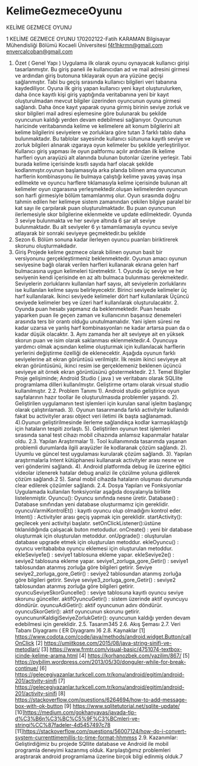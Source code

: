 # KelimeGezmeceOyunu
KELİME GEZMECE OYUNU

1
KELİME GEZMECE OYUNU
170202122-Fatih KARAMAN
Bilgisayar Mühendisliği Bölümü
Kocaeli Üniversitesi
f4t1hkrmn@gmail.com envercalcoban@gmail.com
1. Özet ( Genel Yapı )
Uygulama ilk olarak oyunu oynayacak kullanıcı girişi
tasarlanmıştır. Bu giriş paneli ile kullanıcıdan ad ve mail
adresini girmesi ve ardından giriş butonuna tıklayarak oyun
ara yüzüne geçişi sağlanmıştır. Tabi bu geçiş sırasında
kullanıcı bilgileri veri tabanına kaydediliyor. Oyuna ilk giriş
yapan kullanıcı yeni kayıt oluşturulurken, daha önce kayıtlı
kişi giriş yaptığında veritabanına yeni bir kayıt
oluşturulmadan mevcut bilgiler üzerinden oyuncunun oyuna
girmesi sağlandı. Daha önce kayıt yaparak oyuna girmiş
birinin seviye zorluk ve skor bilgileri mail adresi eşlemesine
göre bulunarak bu şekilde oyuncunun kaldığı yerden devam
edebilmesi sağlanıyor. Oyuncunun haricinde veritabanında
kelime ve kelimelere ait konum bilgilerini alt kelime
bilgilerini seviyelere ve zorluklara göre tutan 3 farklı tablo
daha bulunmaktadır. Bu tablolar sayesinde kullanıcı sütununa
kayıtlı seviye ve zorluk bilgileri alınarak ızgaraya oyun
kelimeler bu şekilde yerleştiriliyor. Kullanıcı giriş yapması ile
oyun paltformu açılır ardından ilk kelime harfleri oyun
arayüzü alt alanında bulunan butonlar üzerine yerleşir. Tabi
burada kelime içerisinde kısıtlı sayıda harf olacak şekilde
kodlanmıştır.oyunun başlamasıyla arka planda bilinen ama
oyuncunun harflerin kombinasyonu ile bulmaya çalıştığı
kelime yavaş yavaş inşa edilmekte ve oyuncu harflere
tıklamasıyla kelime içerisinde bulunan alt kelimeler oyun
ızgarasına yerleşmektedir.oluşan kelimelerden oyuncun son
harfi girmesiyle bölüm tamamlanmış olur. Oyun sırasında
doğru tahmin edilen her kelimeye sistem zamanından çekilen
bilgiye paralel bir kat sayı ile çarpılarak puan
oluşturulmaktadır. Bu puan oyuncunun ilerlemesiyle skor
bilgilerine eklenmekte ve update edilmektedir. Oyunda 3
seviye bulunmakta ve her seviye altında 6 şar alt seviye
bulunmaktadır. Bu alt seviyeler 6 yı tamamlamasıyla oyuncu
seviye atlayarak bir sonraki seviyeye geçmektedir.bu şekilde
3. Sezon 6. Bölüm sonuna kadar ilerleyen oyuncu puanları
biriktirerek skorunu oluşturmakdadır.
2. Giriş
Projede kelime gezmece olarak bilinen oyunun basit bir
versiyonunu gerçekleştirmeniz beklenmektedir. Oyunun
amacı oyunun seviyesine bağlı olarak verilen harfleri
kullanarak ekrana gelen harf bulmacasına uygun kelimeleri
türetmektir. 1. Oyunda üç seviye ve her seviyenin kendi
içerisinde en az altı bulmaca bulunması gerekmektedir.
Seviyelerin zorluklarını kullanılan harf sayısı, alt
seviyelerin zorluklarını ise kullanılan kelime sayısı
belirleyecektir. Birinci seviyede kelimeler üç harf
kullanılarak. İkinci seviyede kelimeler dört harf kullanılarak
Üçüncü seviyede kelimeler beş ve üzeri harf kullanılarak
oluşturulacaktır. 2. Oyunda puan hesabı yapmanız da
beklenmektedir. Puan hesabı yaparken puan ile geçen zaman
ve kullanıcının başarısız denemeleri arasında ters bir orantı
olduğu unutulmamalıdır. Yani işlem süresi ne kadar uzarsa ve
yanlış harf kombinasyonları ne kadar artarsa puan da o kadar
düşük olacaktır. 3. Aynı zamanda her alt seviyeye ait en yüksek
skorun puan ve isim olarak saklanması eklenmektedir.4.
Oyuncuya yardımcı olmak açısından kelime oluşturmak için
kullanılacak harflerin yerlerini değiştirme özelliği de
eklenecektir. Aşağıda oyunun farklı seviyelerine ait ekran
görüntüsü verilmiştir. İlk resim ikinci seviyeye ait ekran
görüntüsünü, ikinci resim ise gerçeklemeniz beklenen üçüncü
seviyeye ait örnek ekran görüntüsünü göstermektedir.
2.1. Temel Bilgiler
Proje gelişiminde;
Android Studio ( java ) ve veritabanı olarak SQLlite
programlama dilleri kullanılmıştır. Geliştirme ortamı
olarak virsual studio kullanılmıştır.
2.2. Problem Tanımı
1). Android studio geliştirice oyun sayfalarının hazır toollar
ile oluşturulmasıda problemler yaşandı.
2). Geliştirilen uygulamanın test işlemleri için kurulan sanal
işleitm başlangıç olarak çalıştırılamadı.
3). Oyunun tasarımanda farklı activityler kullanıldı fakat bu
activityler arası object veri iletimi ilk başta sağlanamadı.
4).Oyunun geliştirilmesinde ilerleme sağlandıkça kodlar
karmaşıklaştığı için hataların tespiti zorlaştı.
5). Geliştirilen oyunun test işlemleri sırasında sanal test cihazı
mobil cihazında anlamsız kapanmalar hatalar oldu.
2.3. Yapılan Araştırmalar
1). Tool kullanımında tasarımda yaşanan problemli
durumlarda ilgili arayüzler ile kodlaranak çözüm sağlandı.
2). Uyumlu ve güncel test uygulaması kurularak çözüm
sağlandı.
3). Yapılan araştırmalarla Intent kütüphanesi kullanarak
activityler arası nesne ve veri gönderimi sağlandı.
4). Android platformda debug ile üzerine eğitici videolar
izlenerek hatalar debug analizi ile çözülme yoluna gidilerek
çözüm sağlandı.2
5). Sanal mobil cihazda hataların oluşması durumunda clear
edilerek çözümler sağlandı.
2.4. Dosya Yapıları ve Fonksiyonlar
Uygulamada kullanılan fonksiyonlar aşağıda
dosyalarıyla birlikte listelenmiştir.
Oyuncu(): Oyuncu sınıfında nesne üretir.
Database() : Database sınıfından yeni
database oluşturmamız için gereklidir.
oyuncuVarmiKontrolEt() : kayıtlı oyuncu olup
olmadığını kontrol eder.
Intent() : Activityler arası geçiş yapmak
için gereklidir.
startActivity(): geçilecek yeni activityi
başlatır.
setOnClickListener():üstüne tıklanıldığında
çalışacak buton metodudur.
onCreate() : yeni bir database oluşturmak
için oluşturulan metoddur.
onUpgrade() : oluşturulan database upgrade
etmek için oluşturulan metoddur.
ekleOyuncu() : oyuncu veritababıba oyuncu
eklemesi için oluşturulan metoddur.
ekleSeviye1e() : seviye1 tablosuna ekleme
yapar.
ekleSeviye2e() : seviye2 tablosuna ekleme
yapar.
seviye1_zorluga_gore_Getir() : seviye1
tablosundan atanmış zorluğa göre bilgileri
getirir.
Seviye seviye2_zorluga_gore_Getir() :
seviye2 tablosundan atanmış zorluğa göre
bilgileri getirir.
Seviye seviye3_zorluga_gore_Getir() :
seviye2 tablosundan atanmış zorluğa göre
bilgileri getirir.
oyuncuSeviyeSkorGuncelle() : seviye
tablosuna kayıtlı oyuncu seviye skorunu
günceller.
aktifOyuncuGetir() : sistem üzerinde aktif
oyuncuyu döndürür.
oyuncuAdiGetir(): aktif oyuncunun adını
döndürür.
oyuncuSkorGetir(): aktif oyuncunun skorunu
getirir.
oyuncununKaldigiSeviyeZorlukGetir():
oyuncunun kaldığı yerden devam edebilmesi
için gereklidir.
2.5. Tasarım345
2.6. Akış Şeması
2.7. Veri Tabanı Diyagramı ( ER Diyagramı )6
2.8. Kaynaklar
[1] https://www.codota.com/code/java/methods/android.widget.Button/callOnClick
[2] https://umiitkose.com/2015/08/java-string-sinifi-ve-metodlari/
[3] https://www.frmtr.com/visual-basic/4751074-textbox-icinde-kelime-arama.html
[4] https://korhanozbek.com/yazilim/867/
[5] https://pybilim.wordpress.com/2013/05/30/donguler-while-for-break-continue/
[6] https://gelecegiyazanlar.turkcell.com.tr/konu/android/egitim/android-201/activity-sinifi
[7] https://gelecegiyazanlar.turkcell.com.tr/konu/android/egitim/android-201/activity-sinifi
[8] https://stackoverflow.com/questions/6264694/how-to-add-message-box-with-ok-button
[9] https://www.sqlitetutorial.net/sqlite-update/
[10]https://medium.com/gokhanyavas/javada-tip-d%C3%B6n%C3%BC%C5%9F%C3%BCmleri-ve-stringi%CC%87fadeler-4d5457497c78
[11]https://stackoverflow.com/questions/56007124/how-do-i-convert-system-currenttimemillis-to-time-format-hhmmss
2.9. Kazanımlar: Geliştirdiğimiz bu projede SQllite database ve Android ile mobil programla deneyimi kazanmış olduk.
Karşılaştığımız problemleri araştırarak android programlama üzerine birçok bilgi edinmiş olduk.7
